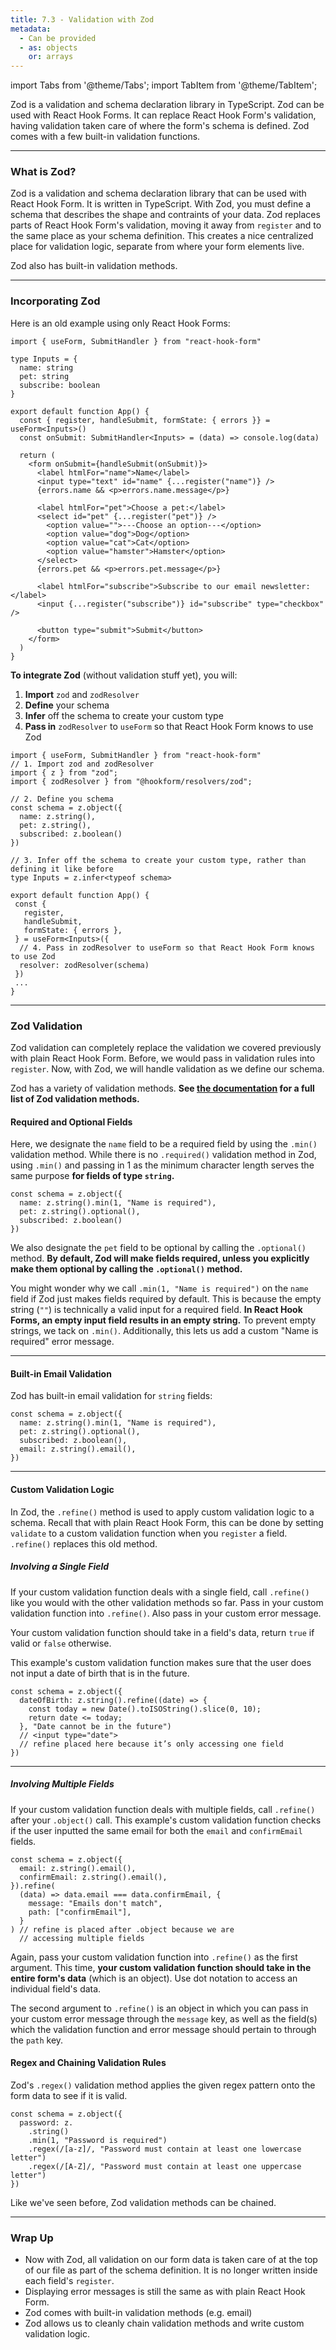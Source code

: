 ```yaml
---
title: 7.3 - Validation with Zod
metadata:
  - Can be provided
  - as: objects
    or: arrays
---
```

import Tabs from '@theme/Tabs';
import TabItem from '@theme/TabItem';

Zod is a validation and schema declaration library in TypeScript. Zod can be used with React Hook Forms. It can replace React Hook Form's validation, having validation taken care of where the form's schema is defined. Zod comes with a few built-in validation functions.

---

### What is Zod?

Zod is a validation and schema declaration library that can be used with React Hook Form. It is written in TypeScript. With Zod, you must define a schema that describes the shape and contraints of your data. Zod replaces parts of React Hook Form's validation, moving it away from `register` and to the same place as your schema definition. This creates a nice centralized place for validation logic, separate from where your form elements live.

Zod also has built-in validation methods.

---

### Incorporating Zod
Here is an old example using only React Hook Forms:

```tsx
import { useForm, SubmitHandler } from "react-hook-form"

type Inputs = {
  name: string
  pet: string
  subscribe: boolean
}

export default function App() {
  const { register, handleSubmit, formState: { errors }} = useForm<Inputs>()
  const onSubmit: SubmitHandler<Inputs> = (data) => console.log(data)
 
  return (
    <form onSubmit={handleSubmit(onSubmit)}>
      <label htmlFor="name">Name</label>
      <input type="text" id="name" {...register("name")} />
      {errors.name && <p>errors.name.message</p>}

      <label htmlFor="pet">Choose a pet:</label>
      <select id="pet" {...register("pet")} />
        <option value="">---Choose an option---</option>
        <option value="dog">Dog</option>
        <option value="cat">Cat</option>
        <option value="hamster">Hamster</option>
      </select>
      {errors.pet && <p>errors.pet.message</p>}

      <label htmlFor="subscribe">Subscribe to our email newsletter:</label>
      <input {...register("subscribe")} id="subscribe" type="checkbox" />

      <button type="submit">Submit</button>
    </form>
  )
}
```

**To integrate Zod** (without validation stuff yet), you will:
1. **Import** `zod` and `zodResolver`
2. **Define** your schema
3. **Infer** off the schema to create your custom type
4. **Pass in** `zodResolver` to `useForm` so that React Hook Form knows to use Zod

```tsx
import { useForm, SubmitHandler } from "react-hook-form"
// 1. Import zod and zodResolver
import { z } from "zod";
import { zodResolver } from "@hookform/resolvers/zod";

// 2. Define you schema
const schema = z.object({
  name: z.string(),
  pet: z.string(),
  subscribed: z.boolean()
})

// 3. Infer off the schema to create your custom type, rather than defining it like before
type Inputs = z.infer<typeof schema>

export default function App() {
 const {
   register,
   handleSubmit,
   formState: { errors },
 } = useForm<Inputs>({
  // 4. Pass in zodResolver to useForm so that React Hook Form knows to use Zod
  resolver: zodResolver(schema)
 })
 ...
}
```

---

### Zod Validation

Zod validation can completely replace the validation we covered previously with plain React Hook Form. Before, we would pass in validation rules into `register`. Now, with Zod, we will handle validation as we define our schema.

Zod has a variety of validation methods. **See [the documentation](https://zod.dev) for a full list of Zod validation methods.**

#### Required and Optional Fields
Here, we designate the `name` field to be a required field by using the `.min()` validation method. While there is no `.required()` validation method in Zod, using `.min()` and passing in 1 as the minimum character length serves the same purpose **for fields of type `string`.**

```tsx
const schema = z.object({
  name: z.string().min(1, "Name is required"),
  pet: z.string().optional(),
  subscribed: z.boolean()
})
```

We also designate the `pet` field to be optional by calling the `.optional()` method. **By default, Zod will make fields required, unless you explicitly make them optional by calling the `.optional()` method.**

You might wonder why we call `.min(1, "Name is required")` on the `name` field if Zod just makes fields required by default. This is because the empty string (`""`) is technically a valid input for a required field. **In React Hook Forms, an empty input field results in an empty string.** To prevent empty strings, we tack on `.min()`. Additionally, this lets us add a custom "Name is required" error message.

---

#### Built-in Email Validation
Zod has built-in email validation for `string` fields:

```tsx
const schema = z.object({
  name: z.string().min(1, "Name is required"),
  pet: z.string().optional(),
  subscribed: z.boolean(),
  email: z.string().email(),
})
```

---

#### Custom Validation Logic

In Zod, the `.refine()` method is used to apply custom validation logic to a schema. Recall that with plain React Hook Form, this can be done by setting `validate` to a custom validation function when you `register` a field. `.refine()` replaces this old method.

##### Involving a Single Field
If your custom validation function deals with a single field, call `.refine()` like you would with the other validation methods so far. Pass in your custom validation function into `.refine()`. Also pass in your custom error message.

Your custom validation function should take in a field's data, return `true` if valid or `false` otherwise.

This example's custom validation function makes sure that the user does not input a date of birth that is in the future.

```tsx
const schema = z.object({
  dateOfBirth: z.string().refine((date) => { 
    const today = new Date().toISOString().slice(0, 10);
    return date <= today;
  }, "Date cannot be in the future")
  // <input type="date">
  // refine placed here because it’s only accessing one field
})
```

---

##### Involving Multiple Fields

If your custom validation function deals with multiple fields, call `.refine()` after your `.object()` call. This example's custom validation function checks if the user inputted the same email for both the `email` and `confirmEmail` fields.

```tsx
const schema = z.object({
  email: z.string().email(),
  confirmEmail: z.string().email(),
}).refine(
  (data) => data.email === data.confirmEmail, {
    message: "Emails don't match",
    path: ["confirmEmail"],
  }
) // refine is placed after .object because we are       
  // accessing multiple fields
```

Again, pass your custom validation function into `.refine()` as the first argument. This time, **your custom validation function should take in the entire form's data** (which is an object). Use dot notation to access an individual field's data.

The second argument to `.refine()` is an object in which you can pass in your custom error message through the `message` key, as well as the field(s) which the validation function and error message should pertain to through the `path` key.

#### Regex and Chaining Validation Rules

Zod's `.regex()` validation method applies the given regex pattern onto the form data to see if it is valid.

```tsx
const schema = z.object({
  password: z.
    .string()
    .min(1, "Password is required")
    .regex(/[a-z]/, "Password must contain at least one lowercase letter")
    .regex(/[A-Z]/, "Password must contain at least one uppercase letter")
})
```

Like we've seen before, Zod validation methods can be chained.

---

### Wrap Up

* Now with Zod, all validation on our form data is taken care of at the top of our file as part of the schema definition. It is no longer written inside each field's `register`.
* Displaying error messages is still the same as with plain React Hook Form.
* Zod comes with built-in validation methods (e.g. email)
* Zod allows us to cleanly chain validation methods and write custom validation logic.














